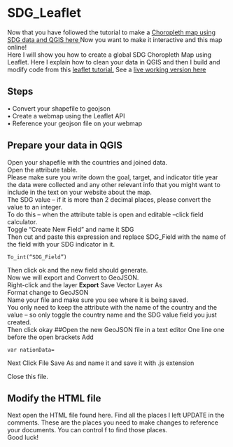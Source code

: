 # SDG_Leaflet
Now that you have followed the tutorial to make a <a href="https://github.com/bricker0/choropleth_map">Choropleth map using SDG data and QGIS here </a> Now you want to make it interactive and this map online!  
Here I will show you how to create a global SDG Choropleth Map using Leaflet. Here I explain how to clean your data in QGIS and then I build and modify code from this <a href="https://leafletjs.com/examples/choropleth/"> leaflet tutorial.</a>
See a  <a href="https://bricker0.github.io/leaflet.html"> live working version here</a> 
## Steps
•	Convert your shapefile to geojson<br>
•	Create a webmap using the Leaflet API<br>
•	Reference your geojson file on your webmap<br>
## Prepare your data in QGIS
Open your shapefile with the countries and joined data. <br>
Open the attribute table. <br>
Please make sure you write down the goal, target, and indicator title year the data were collected and any other relevant info that you might want to include in the text on your website about the map. <br>
The SDG value – if it is more than 2 decimal places, please convert the value to an integer.  <br>
To do this – when the attribute table is open and editable –click field calculator. <br>
Toggle “Create New Field” and name it SDG<br>
Then cut and paste this expression and replace SDG_Field with the name of the field with your SDG indicator in it. <br>
```
To_int(“SDG_Field”)
```
Then click ok and the new field should generate. <br>
Now we will export and Convert to GeoJSON. <br>
Right-click and the layer <b>Export</b> Save Vector Layer As<br>
Format change to GeoJSON<br>
Name your file and make sure you see where it is being saved.<br>
You only need to keep the attribute with the name of the country and the value – so only toggle the country name and the SDG value field you just created.<br>
Then click okay
##Open the new GeoJSON file in a text editor
One line one before the open brackets Add 
```
var nationData=
```

Next Click File Save As and name it and save it with .js extension

Close this file. <br>

## Modify the HTML file
Next open the HTML file found here. Find all the places I left UPDATE in the comments. These are the places you need to make changes to reference your documents. You can control f to find those places.
<br>
Good luck!
